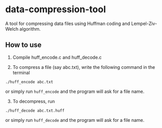 # data-compression-tool

A tool for compressing data files using Huffman coding and Lempel-Ziv-Welch algorithm.

## How to use

1. Compile huff_encode.c and huff_decode.c

2. To compress a file (say abc.txt), write the following command in the terminal

```
./huff_encode abc.txt
```

or simply run `huff_encode` and the program will ask for a file name.

3. To decompress, run

```
./huff_decode abc.txt.huff
```

or simply run `huff_decode` and the program will ask for a file name.
